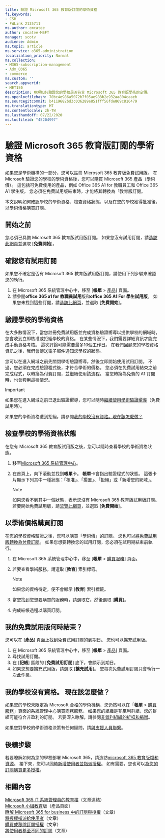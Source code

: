 ```yaml
---
title: 驗證 Microsoft 365 教育版訂閱的學術資格
f1.keywords:
- CSH
- FWLink 2135711
ms.author: cmcatee
author: cmcatee-MSFT
manager: scotv
audience: Admin
ms.topic: article
ms.service: o365-administration
localization_priority: Normal
ms.collection:
- M365-subscription-management
- Adm_O365
- commerce
ms.custom: ''
search.appverid:
- MET150
description: 瞭解如何驗證您的學校是否符合 Microsoft 365 教育版學術的定價。
ms.openlocfilehash: 70bc4e986a5072b7f05ae983b2e932aa804caaeb
ms.sourcegitcommit: b4119682bd3c036289e851fff56fde869c816479
ms.translationtype: MT
ms.contentlocale: zh-TW
ms.lasthandoff: 07/22/2020
ms.locfileid: "45204997"
---
```

# <a name="verify-academic-eligibility-for-microsoft-365-education-subscriptions"></a>驗證 Microsoft 365 教育版訂閱的學術資格

如果您是學術機構的一部分，您可以註冊 Microsoft 365 教育版免費試用版。 在 Microsoft 驗證您的學校的學術資格後，您可以購買 Microsoft 365 產品（學術價）。 這包括可免費使用的產品，例如 Office 365 A1 for 教職員工和 Office 365 A1 學生版。 您必須在免費試用版結束時，才能將其轉換為「教育版訂閱。

本文說明如何確認學校的學術資格、檢查資格狀態，以及在您的學校獲得批准後，以學術價格購買訂閱。

## <a name="before-you-begin"></a>開始之前

您必須已具備 Microsoft 365 教育版試用版訂閱。 如果您沒有試用訂閱，請[造訪此網頁](https://www.microsoft.com/microsoft-365/academic/compare-office-365-education-plans?activetab=tab%3aprimaryr1)並選取 [**免費開始**]。

## <a name="verify-that-you-have-a-trial-subscription"></a>確認您有試用訂閱

如果您不確定是否有 Microsoft 365 教育版試用版訂閱，請使用下列步驟來確認您的執行。

1. 在 Microsoft 365 系統管理中心中，移至 [**帳單** \> <a href="https://go.microsoft.com/fwlink/p/?linkid=842054" target="_blank">產品</a>] 頁面。
2. 請參閱**office 365 a1 for 教職員試用**版和**office 365 A1 For 學生試用版**。 如果您未找到這些訂閱，請[造訪此網頁](https://www.microsoft.com/microsoft-365/academic/compare-office-365-education-plans?activetab=tab%3aprimaryr1)，並選取 [**免費開始**]。

## <a name="verify-your-schools-academic-eligibility"></a>驗證學校的學術資格

在大多數情況下，當您註冊免費試用版並完成資格驗證嚮導以提供學校的網域時，您會收到立即核准或拒絕學校的資格。 在某些情況下，我們需要詳細資訊才能完成手動資格考核。 這次評論可能需要最多10個工作日。 在我們回顧您的學校資格資訊之後，我們會傳送電子郵件通知您學校的狀態。

您可以在進入網域之前先關閉學術驗證嚮導，然後立即開始使用試用訂閱。 不過，您必須在完成驗證程式後，才符合學術的價格。 您必須在免費試用結束之前完成程式，以轉換為付費訂閱，並繼續使用該流程。 當您轉換為免費的 A1 訂閱時，也會套用這種情況。

> [!IMPORTANT]
> 如果您在進入網域之前已退出驗證嚮導，您可以隨時[繼續使用學術驗證嚮導](https://go.microsoft.com/fwlink/p/?linkid=2135255)（免費試用時）。

如果您的學術資格遭到拒絕，請參閱[我的學校沒有資格。現在該怎麼做？](#my-school-isnt-eligible-what-do-i-do-now)

## <a name="check-the-status-of-your-schools-academic-eligibility"></a>檢查學校的學術資格狀態

在您有 Microsoft 365 教育版試用版之後，您可以隨時查看學校的學術資格狀態。

1. 移至[Microsoft 365 系統管理中心](https://go.microsoft.com/fwlink/p/?linkid=2024339)。
2. 在首頁上，向下滾動並找到**帳單**卡。
    **帳單**卡會指出驗證程式的狀態。 這張卡片顯示下列其中一種狀態：「核准」、「擱置」、「拒絕」或「新增您的網域」。

    > [!NOTE]
    > 如果您看不到其中一個狀態，表示您沒有 Microsoft 365 教育版試用版訂閱。 若要開始免費試用版，請[流覽此網頁](https://www.microsoft.com/microsoft-365/academic/compare-office-365-education-plans?activetab=tab%3aprimaryr1)，並選取 [**免費開始**]。

## <a name="buy-subscriptions-at-academic-prices"></a>以學術價格購買訂閱

在您的學校資格驗證之後，您可以購買「學術價」的訂閱。 您也可以[將免費試用版轉換為付費訂閱](https://docs.microsoft.com/microsoft-365/commerce/buy-a-subscription-from-your-free-trial)。 如果您想要轉換您的試用訂閱，您必須在試用期結束前執行。

1. 在 Microsoft 365 系統管理中心中，移至 [**帳單** \> <a href="https://go.microsoft.com/fwlink/p/?linkid=868433" target="_blank">購買服務</a>] 頁面。
2. 若要查看學術服務，請選取 [**教育**] 索引標籤。

    > [!NOTE]
    > 如果您的資格待定，便不會顯示 [**教育**] 索引標籤。

3. 當您找到您想要購買的服務時，請選取它，然後選取 [**購買**]。
4. 完成結帳過程以購買訂閱。

## <a name="when-does-my-free-trial-end"></a>我的免費試用版何時結束？

您可以在 [**產品**] 頁面上找到免費試用訂閱的到期日。 您也可以擴充試用版。

1. 在 Microsoft 365 系統管理中心中，移至 [**帳單** \> <a href="https://go.microsoft.com/fwlink/p/?linkid=842054" target="_blank">產品</a>] 頁面。
2. 尋找試用訂閱。
3. 在 [**記帳**] 區段的 [**免費試用訂閱**] 底下，會顯示到期日。
4. 如果您想要擴充試用版，請選取 [**擴充試用**]。 您每次免費試用訂閱只會執行一次此作業。

## <a name="my-school-isnt-eligible-what-do-i-do-now"></a>我的學校沒有資格。 現在該怎麼做？

如果您的學校未限定為 Microsoft 合格的學術機構，您仍然可以在「**帳單** \> <a href="https://go.microsoft.com/fwlink/p/?linkid=868433" target="_blank">購買服務</a>」頁面的系統管理中心購買商務服務。 如果您的組織是非贏利群組，您的群組可能符合非盈利的訂閱。 若要深入瞭解，請參閱[非營利組織的折扣和捐贈](https://www.microsoft.com/nonprofits/eligibility)。

如果您對學校的學術資格決策有任何疑問，請[與支援人員聯繫](../../admin/contact-support-for-business-products.md)。

## <a name="next-steps"></a>後續步驟

若要瞭解如何為您的學校部署 Microsoft 365，請造訪[microsoft 365 教育版檔和資源](https://docs.microsoft.com/microsoft-365/education/deploy/)。 接下來，您可以[同時新增使用者並指派授權](../../admin/add-users/add-users.md)。 如有需要，您也可以[為您的訂閱購買更多授權](../licenses/buy-licenses.md)。

## <a name="related-content"></a>相關內容

[Microsoft 365 IT 系統管理員的教育檔](https://docs.microsoft.com/education/itadmins)（文章連結） \
[Microsoft 小組教育](https://microsoft.com/education/products/teams/default.aspx)版（產品頁面） \
[瞭解 Microsoft 365 for business 中的訂閱與授權](../licenses/subscriptions-and-licenses.md)（文章） \
[將授權指派給使用者](../../admin/manage/assign-licenses-to-users.md)（文章） \
[購買或移除訂閱授權](../licenses/buy-licenses.md)（文章） \
[將使用者移至不同的訂閱](move-users-different-subscription.md)（文章）